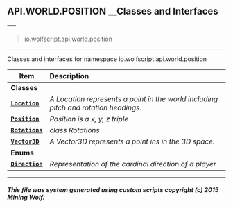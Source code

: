 ## API.WORLD.POSITION __Classes and Interfaces __

>io.wolfscript.api.world.position

---

Classes and interfaces for namespace io.wolfscript.api.world.position

Item | Description   
--- | :--- 
__Classes__|
__[`Location`](Location.md)__ | _A Location represents a point in the world including pitch and rotation headings._ 
__[`Position`](Position.md)__ | _Position is a x, y, z triple_ 
__[`Rotations`](Rotations.md)__ | _class Rotations_ 
__[`Vector3D`](Vector3D.md)__ | _A Vector3D represents a point ins in the 3D space._ 
__Enums__|
__[`Direction`](Direction.md)__ | _Representation of the cardinal direction of a player_ 



---



##### This file was system generated using custom scripts copyright (c) 2015 Mining Wolf.
	

